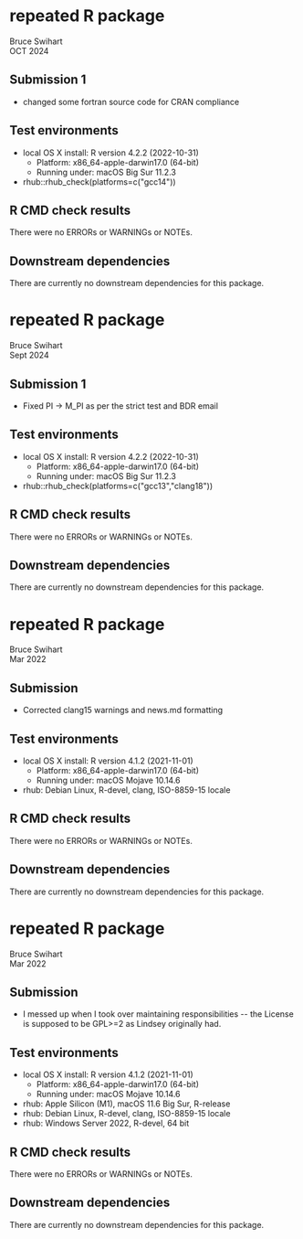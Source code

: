 # repeated R package
Bruce Swihart  
OCT 2024

## Submission 1

* changed some fortran source code for CRAN compliance
  
## Test environments
* local OS X install: R version 4.2.2 (2022-10-31)
    * Platform: x86_64-apple-darwin17.0 (64-bit)
    * Running under: macOS Big Sur 11.2.3
* rhub::rhub_check(platforms=c("gcc14"))


## R CMD check results
There were no ERRORs or WARNINGs or NOTEs.


## Downstream dependencies
There are currently no downstream dependencies for this package.


# repeated R package
Bruce Swihart  
Sept 2024

## Submission 1

   * Fixed PI -> M_PI as per the strict test and BDR email
   
  
## Test environments
* local OS X install: R version 4.2.2 (2022-10-31)
    * Platform: x86_64-apple-darwin17.0 (64-bit)
    * Running under: macOS Big Sur 11.2.3
* rhub::rhub_check(platforms=c("gcc13","clang18"))


## R CMD check results
There were no ERRORs or WARNINGs or NOTEs.


## Downstream dependencies
There are currently no downstream dependencies for this package.

# repeated R package
Bruce Swihart  
Mar 2022

## Submission

  * Corrected clang15 warnings and news.md formatting

## Test environments
* local OS X install: R version 4.1.2 (2021-11-01) 
    * Platform: x86_64-apple-darwin17.0 (64-bit)
    * Running under: macOS Mojave 10.14.6
* rhub: Debian Linux, R-devel, clang, ISO-8859-15 locale

## R CMD check results
There were no ERRORs or WARNINGs or NOTEs.


## Downstream dependencies
There are currently no downstream dependencies for this package.



# repeated R package
Bruce Swihart  
Mar 2022


## Submission

  * I messed up when I took over maintaining responsibilities -- the License is supposed to be GPL>=2 as Lindsey originally had.

## Test environments
* local OS X install: R version 4.1.2 (2021-11-01) 
    * Platform: x86_64-apple-darwin17.0 (64-bit)
    * Running under: macOS Mojave 10.14.6
* rhub: Apple Silicon (M1), macOS 11.6 Big Sur, R-release    
* rhub: Debian Linux, R-devel, clang, ISO-8859-15 locale
* rhub: Windows Server 2022, R-devel, 64 bit

## R CMD check results
There were no ERRORs or WARNINGs or NOTEs.


## Downstream dependencies
There are currently no downstream dependencies for this package.

